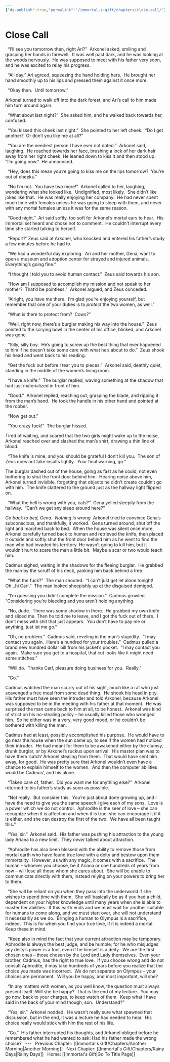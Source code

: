 ```yaml
---
{"dg-publish":true,"permalink":"/immortal-s-gift/chapters/close-call/"}
---
```


# Close Call

  “I’ll see you tomorrow then, right Ari?”  Arkonel asked, smiling and grasping her hands in farewell.  It was well past dark, and he was looking at the woods nervously.  He was supposed to meet with his father very soon, and he was excited to relay his progress. 

  “All day.” Ari agreed, squeezing the hand holding hers.  He brought her hand smoothly up to his lips and pressed them against it once more.

  “Okay then.  Until tomorrow.”

Arkonel turned to walk off into the dark forest, and Ari’s call to him made him turn around again.

  “What about last night?”  She asked him, and he walked back towards her, confused.

  “You kissed this cheek last night.”  She pointed to her left cheek.  “Do I get another?  Or don’t you like me at all?”

  “You are the neediest person I have ever not dated.”  Arkonel said, laughing.  He reached towards her face, brushing a lock of her dark hair away from her right cheek. He leaned down to kiss it and then stood up.  “I’m going now.”  He announced.

  “Hey, does this mean you’re going to kiss me on the lips tomorrow?  You’re out of cheeks.”

  “No I’m not.  You have two more!”  Arkonel called to her, laughing, wondering what she looked like.  Undignified, most likely.  She didn’t like jokes like that.  He was really enjoying her company.  He had never spent much time with females unless he was going to sleep with them, and never with any mortal females unless it was for the same reason.  

  “Good night.”  Ari said softly, too soft for Arkonel’s mortal ears to hear.  His immortal set heard and chose not to comment.  He couldn’t interrupt every time she started talking to herself.

  “Report!” Zeus said at Arkonel, who knocked and entered his father’s study a few minutes before he had to.

  “We had a wonderful day exploring.  Ari and her mother, Gena, want to open a museum and adoption center for strayed and injured animals.  Everything’s going fine.”

  “I thought I told you to avoid human contact.”  Zeus said towards his son.

  “How am I supposed to accomplish my mission and not speak to her mother?  That’d be pointless.”  Arkonel argued, and Zeus conceded.

  “Alright, you have me there.  I’m glad you’re enjoying yourself, but remember that one of your duties is to _protect_ the two women, as well.”

  “What is there to protect from?  Cows?”

  “Well, right now, there’s a burglar making his way into the house.”  Zeus pointed to the scrying bowl in the center of his office, blinked, and Arkonel was gone.

  “Silly, silly boy.  He’s going to screw up the best thing that ever happened to him if he doesn’t take some care with what he’s about to do.”  Zeus shook his head and went back to his reading.

  “Get the fuck out before I tear you to pieces.”  Arkonel said, deathly quiet, standing in the middle of the women’s living room.

  “I have a knife.”  The burglar replied, waving something at the shadow that had just materialized in front of him.

  “Good.”  Arkonel replied, reaching out, grasping the blade, and ripping it from the man’s hand.  He took the handle in his other hand and pointed at the robber.

  “Now get out.”

  “You crazy fuck!”  The burglar hissed.

Tired of waiting, and scared that the two girls might wake up to the noise, Arkonel reached over and slashed the man’s shirt, drawing a thin line of blood.

  “The knife is mine, and you should be grateful I don’t kill you.  The son of Zeus does not take insults lightly.  Your final warning, go.”

The burglar dashed out of the house, going as fast as he could, not even bothering to shut the front door behind him.  Hearing noise above him, Arkonel turned invisible, forgetting that objects he didn’t create couldn’t go with him.  The knife clattered to the ground just as the hallway light flipped on.

  “What the hell is wrong with you, cats?”  Gena yelled sleepily from the hallway.  “Can’t we get any sleep around here?”

_Go back to bed, Gena.  Nothing is wrong._ Arkonel tried to convince Gena’s subconscious, and thankfully, it worked.  Gena turned around, shut off the light and marched back to bed.  When the house was silent once more, Arkonel carefully turned back to human and retrieved the knife, then placed it outside and softly shut the front door behind him as he went to find the man who had invaded his territory. He wasn’t going to kill him, but it wouldn’t hurt to scare the man a little bit.  Maybe a scar or two would teach him.

Cadmus sighed, waiting in the shadows for the fleeing burglar.  He grabbed the man by the scruff of his neck, yanking him back behind a tree. 

  “What the fuck?”  The man shouted.  “I can’t just get let alone tonight!  Oh…hi Carl.”  The man looked sheepishly up at the disguised demigod. 

  “I’m guessing you didn’t complete the mission.”  Cadmus growled.   “Considering you’re bleeding and you aren’t holding anything.

  “No, dude.  There was some shadow in there.  He grabbed my own knife and sliced me. Then he told me to leave, and I got the fuck out of there.  I don’t mess with shit that just appears.  You don’t have to pay me or anything, just let me go.”

  “Oh, no problem.”  Cadmus said, reveling in the man’s stupidity.  “I may contact you again.  Here’s a hundred for your troubles.”  Cadmus pulled a brand new hundred dollar bill from his jacket’s pocket.  “I may contact you again.  Make sure you get to a hospital, that cut looks like it might need some stitches.”

  “Will do.  Thanks Carl, pleasure doing business for you.  Really.”

  “Go.”

Cadmus watched the man scurry out of his sight, much like a rat who just scavenged a free meal from some dead thing.  He shook his head in pity.  His father must have seen the intruder and told Arkonel, because Arkonel was supposed to be in the meeting with his father at that moment.  He was surprised the man came back to him at all, to be honest.  Arkonel was kind of strict on his no-stealing policy – he usually killed those who wronged him.  So he either was in a very, very good mood, or he couldn’t be bothered with killing the man. 

Cadmus had at least, possibly accomplished his purpose.  He would have to go near the house when the sun came up, to see if the women had noticed their intruder.  He had meant for them to be awakened either by the clumsy, drunk burglar, or by Arkonel’s ruckus upon arrival.  His master plan was to have them ‘catch’ Arkonel stealing from them.  That would have sent him away, for good.  He was pretty sure that Arkonel wouldn’t even have a chance to explain himself to the women.  And then the computer abilities would be Cadmus’, and his alone. 

  “Taken care of, father.  Did you want me for anything else?”  Arkonel returned to his father’s study as soon as possible.

  “Not really.  But consider this.  You’re just about done growing up, and I have the need to give you the same speech I give each of my sons.  Love is a power which we do not control.  Aphrodite is the seer of love – she can recognize when it is affection and when it is true, she can encourage it if it is either, and she can destroy the first of the two.  We have all been taught this.”

  “Yes, sir.”  Arkonel said.  His father was pushing his attraction to the young lady Ariana to a new limit.  They _never_ talked about attraction.

  “Aphrodite has also been blessed with the ability to remove those from mortal earth who have found true love with a deity and bestow upon them immortality.  However, as with any magic, it comes with a sacrifice.  The human – whoever you choose, be it Ariana or one hundreds of years from now – will lose all those whom she cares about.  She will be unable to communicate directly with them, instead relying on your powers to bring her to them. 

  “She will be reliant on you when they pass into the underworld if she wishes to spend time with them.  She will basically be as if you had a child, dependent on your higher knowledge until many years when she is able to master her abilities.  If this earth ends and we must wait for another suitable for humans to come along, and we must start over, she will not understand it necessarily as we do.  Bringing a human to Olympus is a sacrifice, indeed.  This is for when you find your true love, if it is indeed a mortal.  Keep these in mind. 

  “Keep also in mind the fact that your current attraction may be temporary.  Aphrodite is always the best judge, and be humble; for he who misjudges any deity’s power is a fool, even if he himself is a deity.  We are the first chosen ones – those chosen by the Lord and Lady themselves.  Even your brother, Cadmus, has the right to true love.  If you choose wrong and do not consult Aphrodite, it may take hundreds of years before you realize that the choice you made was incorrect.  We do not separate on Olympus – your choices are permanent.  Will you be happy, and most important, will she?

  “In any matters with women, as you well know, the question must always present itself: Will she be happy?  That is the end of my lecture.  You may go now, back to your charges, to keep watch of them.  Keep what I have said in the back of your mind though, son.  Understand?”

  “Yes, sir.”  Arkonel nodded.  He wasn’t really sure what spawned that discussion, but in the end, it was a lecture he had needed to hear.  His choice really would stick with him the rest of his life.

  “Go.”  His father interrupted his thoughts, and Arkonel obliged before he remembered what he had wanted to ask: Had his father made the wrong choice?
  ---
  Previous Chapter: [[Immortal's Gift/Chapters/Another Morning\|Another Morning]]
  Next Chapter: [[Immortal's Gift/Chapters/Rainy Days\|Rainy Days]]
  Home: [[Immortal's Gift\|Go To Title Page]]